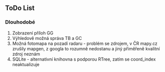 ## ToDo List ##
### Dlouhodobé ###
  1. Zobrazení příloh GG
  1. Výhledově možná správa TB a GC
  1. Možná fotomapa na pozadí radaru - problém se zdrojem, v ČR mapy.cz zrušily mapgen, z googla to rozumně nedostanu a jiný přiměřeně kvalitní zdroj neznám
  1. SQLite - alternativní knihovna s podporou RTree, zatím se coord\_index neaktualizuje